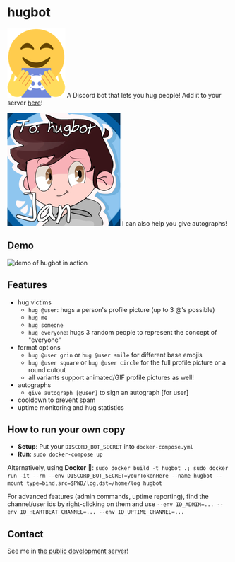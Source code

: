# hugbot

![hugbot logo](hugbot_logo.png) A Discord bot that lets you hug people! Add it to your server [here](https://discordapp.com/api/oauth2/authorize?client_id=680141163466063960&permissions=34816&scope=bot)!

![autograph example](autographed_jan_to_hugbot.png) I can also help you give autographs!

## Demo

![demo of hugbot in action](jan_thingy.mp4.gif)

## Features

- hug victims
    - `hug @user`: hugs a person's profile picture (up to 3 @'s possible)
    - `hug me`
    - `hug someone`
    - `hug everyone`: hugs 3 random people to represent the concept of "everyone"
- format options
    - `hug @user grin` or `hug @user smile` for different base emojis
    - `hug @user square` or `hug @user circle` for the full profile picture or a round cutout
    - all variants support animated/GIF profile pictures as well!
- autographs
    - `give autograph [@user]` to sign an autograph [for user]
- cooldown to prevent spam
- uptime monitoring and hug statistics

## How to run your own copy

- **Setup**: Put your ```DISCORD_BOT_SECRET``` into ```docker-compose.yml```
- **Run**: ```sudo docker-compose up```

Alternatively, using **Docker** 🐳: ```sudo docker build -t hugbot .; sudo docker run -it --rm --env DISCORD_BOT_SECRET=yourTokenHere --name hugbot --mount type=bind,src=$PWD/log,dst=/home/log hugbot```

For advanced features (admin commands, uptime reporting), find the channel/user ids by right-clicking on them and use ```--env ID_ADMIN=... --env ID_HEARTBEAT_CHANNEL=... --env ID_UPTIME_CHANNEL=...```

## Contact

See me in [the public development server](https://discord.gg/ZmbBt2A)!
